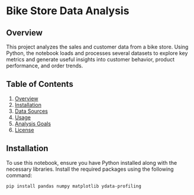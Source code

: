 # Bike Store Data Analysis

## Overview
This project analyzes the sales and customer data from a bike store. Using Python, the notebook loads and processes several datasets to explore key metrics and generate useful insights into customer behavior, product performance, and order trends.

## Table of Contents
1. [Overview](#overview)
2. [Installation](#installation)
3. [Data Sources](#data-sources)
4. [Usage](#usage)
5. [Analysis Goals](#analysis-goals)
6. [License](#license)

## Installation
To use this notebook, ensure you have Python installed along with the necessary libraries. Install the required packages using the following command:

```bash
pip install pandas numpy matplotlib ydata-profiling
